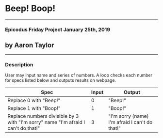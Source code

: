 # Beep! Boop!
---
### Epicodus Friday Project January 25th, 2019
## by Aaron Taylor
---
### Description
User may input name and series of numbers.
A loop checks each number for specs listed below and outputs results on webpage.

| Spec | Input | Output
--- | --- | ---
Replace 0 with "Beep!" | 0 | "Beep!"
Replace 1 with "Boop!" | 1 | "Boop!"
Replace numbers divisible by 3 with "I'm sorry" name "I'm afraid I can't do that!" | 3 | "I'm sorry (name) I'm afraid I can't do that!"
